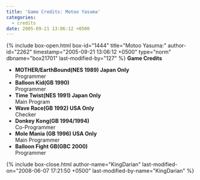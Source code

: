 ```yaml
---
title: 'Game Credits: Motoo Yasuma'
categories:
  - credits
date: 2005-09-21 13:06:12 +0500
---
```

{% include box-open.html box-id="1444" title="Motoo Yasuma:" author-id="2262" timestamp="2005-09-21 13:06:12 +0500" type="norm" dbname="box21701" last-modified-by="127" %}
<b>Game Credits</b>
 <UL>
    <LI><b>MOTHER/EarthBound(NES 1989) Japan Only</b><BR />
    Programmer</LI>
    <LI><b>Balloon Kid(GB 1990)</b><BR />
    Programmer</LI>
    <LI><b>Time Twist(NES 1991) Japan Only</b><BR />
    Main Program</LI>
    <LI><b>Wave Race(GB 1992) USA Only</b><BR />
    Checker</LI>
    <LI><b>Donkey Kong(GB 1994/1994)</b><BR />
    Co-Programmer</LI>
    <LI><b>Mole Mania (GB 1996) USA Only</b><BR />
    Main Programmer</LI>
    <LI><b>Balloon Fight GB(GBC 2000)</b><BR />
    Programmer</LI>
 </UL>
{% include box-close.html author-name="KingDarian" last-modified-on="2008-06-07 17:21:50 +0500" last-modified-by-name="KingDarian" %}

